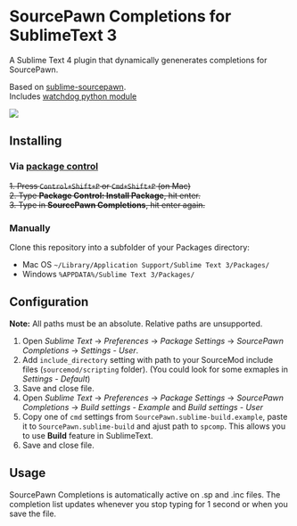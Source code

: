 # SourcePawn Completions for SublimeText 3

A Sublime Text 4 plugin that dynamically genenerates completions for SourcePawn.  

Based on [sublime-sourcepawn](https://github.com/austinwagner/sublime-sourcepawn).  
Includes [watchdog python module](https://https://github.com/gorakhargosh/watchdog)  
  
  
<p><img src="https://i.imgur.com/DG14QD8.png"></p>

## Installing

### Via [package control](https://packagecontrol.io/installation)

~~1. Press `Control+Shift+P` or `Cmd+Shift+P` (on Mac)~~  
~~2. Type **Package Control: Install Package**, hit enter.~~  
~~3. Type in **SourcePawn Completions**, hit enter again.~~  

### Manually

Clone this repository into a subfolder of your Packages directory:
* Mac OS `~/Library/Application Support/Sublime Text 3/Packages/`
* Windows `%APPDATA%/Sublime Text 3/Packages/`

## Configuration
**Note:** All paths must be an absolute. Relative paths are unsupported.

1. Open *Sublime Text* -> *Preferences* -> *Package Settings* -> *SourcePawn Completions* -> *Settings - User*.
2. Add `include_directory` setting with path to your SourceMod include files (`sourcemod/scripting` folder). (You could look for some exmaples in *Settings - Default*)
3. Save and close file.
4. Open *Sublime Text* -> *Preferences* -> *Package Settings* -> *SourcePawn Completions* -> *Build settings - Example* and *Build settings - User*
5. Copy one of `cmd` settings from `SourcePawn.sublime-build.example`, paste it to `SourcePawn.sublime-build` and ajust path to `spcomp`. This allows you to use **Build** feature in SublimeText.
6. Save and close file.

## Usage

SourcePawn Completions is automatically active on .sp and .inc files. The completion list updates whenever you stop typing for 1 second or when you save the file.
